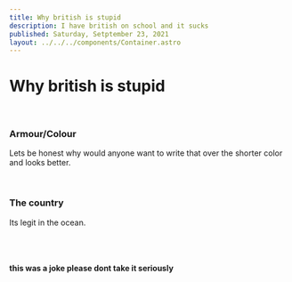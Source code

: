 ```yaml
---
title: Why british is stupid
description: I have british on school and it sucks
published: Saturday, Setptember 23, 2021
layout: ../../../components/Container.astro
---
```


# Why british is stupid

<br/>

### Armour/Colour

Lets be honest why would anyone want to write that over the shorter color and looks better.

<br/>

### The country

Its legit in the ocean.
<br/>
<br/>
<br/>
<br/>

**this was a joke please dont take it seriously**

